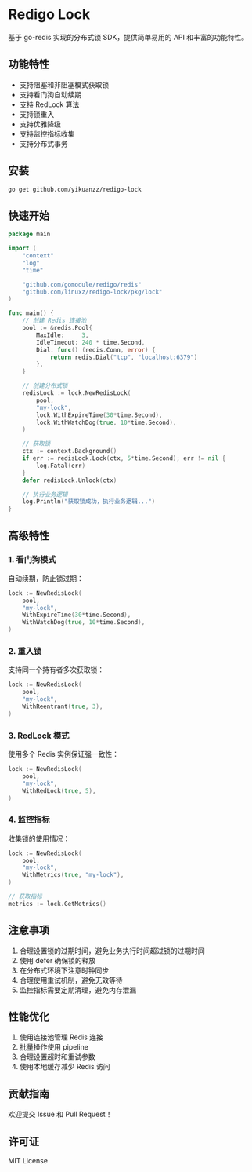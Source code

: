 # Redigo Lock

基于 go-redis 实现的分布式锁 SDK，提供简单易用的 API 和丰富的功能特性。

## 功能特性

- 支持阻塞和非阻塞模式获取锁
- 支持看门狗自动续期
- 支持 RedLock 算法
- 支持锁重入
- 支持优雅降级
- 支持监控指标收集
- 支持分布式事务

## 安装

```bash
go get github.com/yikuanzz/redigo-lock
```

## 快速开始

```go
package main

import (
    "context"
    "log"
    "time"

    "github.com/gomodule/redigo/redis"
    "github.com/linuxz/redigo-lock/pkg/lock"
)

func main() {
    // 创建 Redis 连接池
    pool := &redis.Pool{
        MaxIdle:     3,
        IdleTimeout: 240 * time.Second,
        Dial: func() (redis.Conn, error) {
            return redis.Dial("tcp", "localhost:6379")
        },
    }

    // 创建分布式锁
    redisLock := lock.NewRedisLock(
        pool,
        "my-lock",
        lock.WithExpireTime(30*time.Second),
        lock.WithWatchDog(true, 10*time.Second),
    )

    // 获取锁
    ctx := context.Background()
    if err := redisLock.Lock(ctx, 5*time.Second); err != nil {
        log.Fatal(err)
    }
    defer redisLock.Unlock(ctx)

    // 执行业务逻辑
    log.Println("获取锁成功，执行业务逻辑...")
}
```

## 高级特性

### 1. 看门狗模式

自动续期，防止锁过期：

```go
lock := NewRedisLock(
    pool,
    "my-lock",
    WithExpireTime(30*time.Second),
    WithWatchDog(true, 10*time.Second),
)
```

### 2. 重入锁

支持同一个持有者多次获取锁：

```go
lock := NewRedisLock(
    pool,
    "my-lock",
    WithReentrant(true, 3),
)
```

### 3. RedLock 模式

使用多个 Redis 实例保证强一致性：

```go
lock := NewRedisLock(
    pool,
    "my-lock",
    WithRedLock(true, 5),
)
```

### 4. 监控指标

收集锁的使用情况：

```go
lock := NewRedisLock(
    pool,
    "my-lock",
    WithMetrics(true, "my-lock"),
)

// 获取指标
metrics := lock.GetMetrics()
```

## 注意事项

1. 合理设置锁的过期时间，避免业务执行时间超过锁的过期时间
2. 使用 defer 确保锁的释放
3. 在分布式环境下注意时钟同步
4. 合理使用重试机制，避免无效等待
5. 监控指标需要定期清理，避免内存泄漏

## 性能优化

1. 使用连接池管理 Redis 连接
2. 批量操作使用 pipeline
3. 合理设置超时和重试参数
4. 使用本地缓存减少 Redis 访问

## 贡献指南

欢迎提交 Issue 和 Pull Request！

## 许可证

MIT License 
